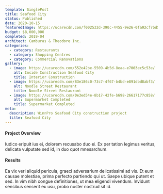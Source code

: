 ```yaml
---
template: SinglePost
title: Seafood City
status: Published
date: 2020-10-15
featuredImage: https://ucarecdn.com/f002532d-390c-4455-9e26-0fa92cf7bd52/-/crop/3099x1883/737,5/-/preview/
budget: $8,000,000
completed: 2019-04
architect: Camburas & Theodore Inc.
categories:
  - category: Restaurants
  - category: Shopping Centres
  - category: Commercial Renovations
gallery:
  - image: https://ucarecdn.com/552e42be-5509-4b5d-8eaa-e7003ec5c53e/
    alt: Inside Construction Seafood City
    title: Interior Construction
  - image: https://ucarecdn.com/83e186c0-73c7-4f67-b4bd-e891dbd8abf3/
    alt: Noodle Street Restaurant
    title: Noodle Street Restaurant
  - image: https://ucarecdn.com/0e3ed54e-8b17-42fe-b698-26617177c858/
    alt: Supermarket Completed
    title: Supermarket Completed
meta:
  description: WinnPro Seafood City construction project
  title: Seafood City
---
```

#### Project Overview

Iudico eripuit ius ei, dolorem recusabo duo ei. Ex per tation legimus veritus, delicata vulputate sed id, in duo quot mnesarchum.

#### Results

Ea vix veri aliquid pericula, graeci adversarium delicatissimi ad vis. Et eum causae molestiae, prima perfecto partiendo qui ut. Saepe ubique putent et sed. In vim nibh congue definitiones, ut mea eligendi vivendum. Invidunt sensibus senserit eu usu, probo noster nostrud sit id.